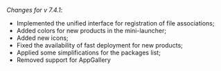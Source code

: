 _Changes for v 7.4.1_:
- Implemented the unified interface for registration of file associations;
- Added colors for new products in the mini-launcher;
- Added new icons;
- Fixed the availability of fast deployment for new products;
- Applied some simplifications for the packages list;
- Removed support for AppGallery
